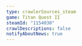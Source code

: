 ```yaml
---
type: crawlerSources_steam
game: Titan Quest II
steamId: "1154030"
crawlDescriptions: false
notifyAboutNews: true
---
```

